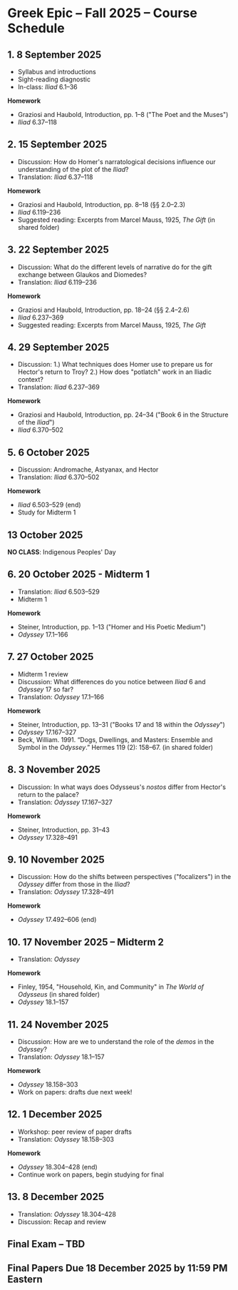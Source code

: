 # Greek Epic – Fall 2025 – Course Schedule

## 1. 8 September 2025

- Syllabus and introductions
- Sight-reading diagnostic
- In-class: _Iliad_ 6.1–36

**Homework**

- Graziosi and Haubold, Introduction, pp. 1–8 ("The Poet and the Muses")
- _Iliad_ 6.37–118

## 2. 15 September 2025

- Discussion: How do Homer's narratological decisions influence our
  understanding of the plot of the _Iliad_?
- Translation: _Iliad_ 6.37–118

**Homework**

- Graziosi and Haubold, Introduction, pp. 8–18 (§§ 2.0–2.3)
- _Iliad_ 6.119–236
- Suggested reading: Excerpts from Marcel Mauss, 1925, _The Gift_ (in shared folder)

## 3. 22 September 2025

- Discussion: What do the different levels of narrative do for the gift exchange
  between Glaukos and Diomedes?
- Translation: _Iliad_ 6.119–236

**Homework**

- Graziosi and Haubold, Introduction, pp. 18–24 (§§ 2.4–2.6)
- _Iliad_ 6.237–369
- Suggested reading: Excerpts from Marcel Mauss, 1925, _The Gift_

## 4. 29 September 2025

- Discussion: 1.) What techniques does Homer use to prepare us for Hector's return
  to Troy? 2.) How does "potlatch" work in an Iliadic context?
- Translation: _Iliad_ 6.237–369

**Homework**

- Graziosi and Haubold, Introduction, pp. 24–34 ("Book 6 in the Structure of the _Iliad_")
- _Iliad_ 6.370–502

## 5. 6 October 2025

- Discussion: Andromache, Astyanax, and Hector
- Translation: _Iliad_ 6.370–502

**Homework**

- _Iliad_ 6.503–529 (end)
- Study for Midterm 1

## 13 October 2025

**NO CLASS**: Indigenous Peoples' Day

## 6. 20 October 2025 - Midterm 1

- Translation: _Iliad_ 6.503–529
- Midterm 1

**Homework**

- Steiner, Introduction, pp. 1–13 ("Homer and His Poetic Medium")
- _Odyssey_ 17.1–166

## 7. 27 October 2025

- Midterm 1 review
- Discussion: What differences do you notice between _Iliad_ 6 and _Odyssey_ 17
  so far?
- Translation: _Odyssey_ 17.1–166

**Homework**

- Steiner, Introduction, pp. 13–31 ("Books 17 and 18 within the _Odyssey_")
- _Odyssey_ 17.167–327
- Beck, William. 1991. “Dogs, Dwellings, and Masters: Ensemble and Symbol in the
  _Odyssey_.” Hermes 119 (2): 158–67. (in shared folder)

## 8. 3 November 2025

- Discussion: In what ways does Odysseus's _nostos_ differ from Hector's return
  to the palace?
- Translation: _Odyssey_ 17.167–327

**Homework**

- Steiner, Introduction, pp. 31–43
- _Odyssey_ 17.328–491

## 9. 10 November 2025

- Discussion: How do the shifts between perspectives ("focalizers") in the
  _Odyssey_ differ from those in the _Iliad_?
- Translation: _Odyssey_ 17.328–491

**Homework**

- _Odyssey_ 17.492–606 (end)

## 10. 17 November 2025 – Midterm 2

- Translation: _Odyssey_

**Homework**

- Finley, 1954, "Household, Kin, and Community" in _The World of Odysseus_ (in
  shared folder)
- _Odyssey_ 18.1–157


## 11. 24 November 2025

- Discussion: How are we to understand the role of the _demos_ in the _Odyssey_?
- Translation: _Odyssey_ 18.1–157

**Homework**

- _Odyssey_ 18.158–303
- Work on papers: drafts due next week!


## 12. 1 December 2025

- Workshop: peer review of paper drafts
- Translation: _Odyssey_ 18.158–303

**Homework**

- _Odyssey_ 18.304–428 (end)
- Continue work on papers, begin studying for final

## 13. 8 December 2025

- Translation: _Odyssey_ 18.304–428
- Discussion: Recap and review

## Final Exam – TBD

## Final Papers Due 18 December 2025 by 11:59 PM Eastern
